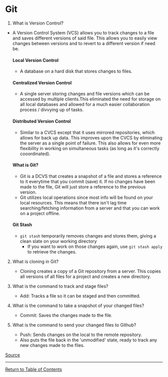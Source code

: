 # Git

1. What is Version Control?

- A Version Control System (VCS) allows you to track changes to a file and saves different versions of said file.  This allows you to easily view changes between versions and to revert to a different version if need be.

  #### Local Version Control

  - A database on a hard disk that stores changes to files.

  #### Centralized Version Control
  
  - A single server storing changes and file versions which can be accessed by multiple clients.This eliminated the need for storage on all local databases and allowed for a much easier collaboration process / divvying up of tasks.

  #### Distributed Version Control
  
  - Similar to a CVCS except that it uses mirrored repositories, which allows for back up data.  This improves upon the CVCS by eliminating the server as a single point of failure.  This also allows for even more flexibility in working on simultaneous tasks (as long as it's correctly cooordinated).

  #### What is Git?

  - Git is a DCVS that creates a snapshot of a file and stores a reference to it everytime that you commit (save) it.  If no changes have been made to the file, Git will just store a reference to the previous version.
  - Git utilizes local operations since most info will be found on your local resources.  This means that there isn't lag time searching/fetching information from a server and that you can work on a project offline.

  #### Git Stash

  - `git stash` temporarily removes changes and stores them, giving a clean slate on your working directory
    - If you want to work on those changes again, use `git stash apply` to retrieve the changes.

2. What is cloning in Git?

   - Cloning creates a copy of a Git repository from a server.  This copies all versions of all files for a project and creates a new directory.

3. What is the command to track and stage files?

    - Add: Tracks a file so it can be staged and then committed.

4. What is the command to take a snapshot of your changed files?

    - Commit: Saves the changes made to the file.

5. What is the command to send your changed files to Github?

    - Push: Sends changes on the local to the remote repository.
    - Also puts the file back in the 'unmodified' state, ready to track any new changes made to the files.

[Source](https://blog.udemy.com/git-tutorial-a-comprehensive-guide/#7_2)

***
[Return to Table of Contents](https://hayden-cleaver.github.io/Reading-Notes/)